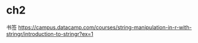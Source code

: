 ch2
================

书签
<https://campus.datacamp.com/courses/string-manipulation-in-r-with-stringr/introduction-to-stringr?ex=1>

